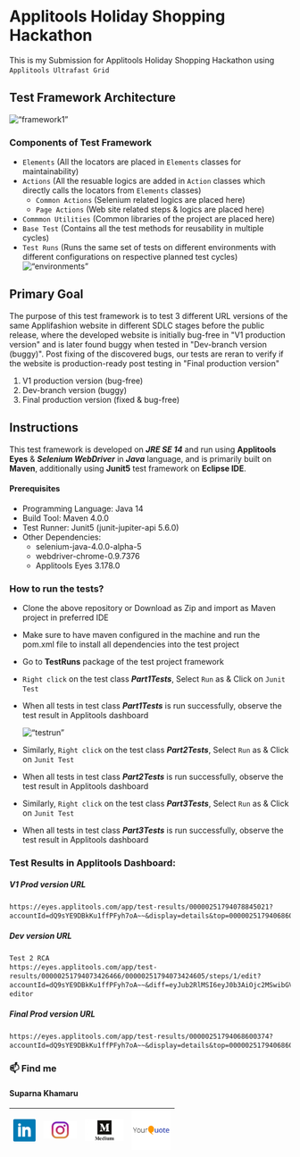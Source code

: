 # Applitools Holiday Shopping Hackathon 

This is my Submission for Applitools Holiday Shopping Hackathon using `Applitools Ultrafast Grid`
## Test Framework Architecture
<img title=“diagram1” alt=“framework1” src="https://github.com/suparna-khamaru/ApplitoolsHolidayShoppingHackathonDec2020/blob/main/images/architecture.png" />

### Components of Test Framework

- `Elements` (All the locators are placed in `Elements` classes for maintainability)
- `Actions` (All the resuable logics are added in `Action` classes which directly calls the locators from `Elements` classes)
  - `Common Actions` (Selenium related logics are placed here)
  - `Page Actions` (Web site related steps & logics are placed here)
- `Commmon Utilities` (Common libraries of the project are placed here)
- `Base Test` (Contains all the test methods for reusability in multiple cycles)
- `Test Runs` (Runs the same set of tests on different environments with different configurations on respective planned test cycles)  
  <img title=“diagram2” alt=“environments” src="https://github.com/suparna-khamaru/AppliFashionHackathonDec2020/blob/main/images/environments.png" />

## Primary Goal 

The purpose of this test framework is to test 3 different URL versions of the same Applifashion website in different SDLC stages before the public release, where the developed website is initially bug-free in "V1 production version" and is later found buggy when tested in "Dev-branch version (buggy)". Post fixing of the discovered bugs, our tests are reran to verify if the website is production-ready post testing in "Final production version"
 1. V1 production version (bug-free)
 2. Dev-branch version (buggy)
 3. Final production version (fixed & bug-free)

## Instructions

This test framework is developed on ***JRE SE 14*** and run using **Applitools Eyes** & ***Selenium WebDriver*** in ***Java*** language, and is primarily built on **Maven**, additionally using **Junit5** test framework on **Eclipse IDE**. 

#### Prerequisites
- Programming Language: Java 14
- Build Tool: Maven 4.0.0
- Test Runner: Junit5 (junit-jupiter-api 5.6.0)
- Other Dependencies:
    - selenium-java-4.0.0-alpha-5
    - webdriver-chrome-0.9.7376
    - Applitools Eyes 3.178.0

### How to run the tests?

- Clone the above repository or Download as Zip and import as Maven project in preferred IDE
- Make sure to have maven configured in the machine and run the pom.xml file to install all dependencies into the test project
- Go to **TestRuns** package of the test project framework
- `Right click` on the test class ***Part1Tests***, Select `Run` as & Click on `Junit Test`
- When all tests in test class ***Part1Tests*** is run successfully, observe the test result in Applitools dashboard

  <img title=“diagram3” alt=“testrun” src="https://github.com/suparna-khamaru/ApplitoolsHolidayShoppingHackathonDec2020/blob/main/images/applitools-testrun.gif" />

- Similarly, `Right click` on the test class ***Part2Tests***, Select `Run` as & Click on `Junit Test`
- When all tests in test class ***Part2Tests*** is run successfully, observe the test result in Applitools dashboard
- Similarly, `Right click` on the test class ***Part3Tests***, Select `Run` as & Click on `Junit Test`
- When all tests in test class ***Part3Tests*** is run successfully, observe the test result in Applitools dashboard



### Test Results in Applitools Dashboard:

##### V1 Prod version URL
    https://eyes.applitools.com/app/test-results/00000251794078845021?accountId=dQ9sYE9DBkKu1ffPFyh7oA~~&display=details&top=00000251794068600374%284%29

##### Dev version URL
    Test 2 RCA
    https://eyes.applitools.com/app/test-results/00000251794073426466/00000251794073424605/steps/1/edit?accountId=dQ9sYE9DBkKu1ffPFyh7oA~~&diff=eyJub2RlMSI6eyJ0b3AiOjc2MSwibGVmdCI6MTA2NCwid2lkdGgiOjEyMSwiaGVpZ2h0Ijo0MH0sIm5vZGUxaGFzaCI6MTcxNTYzMjY0Nywibm9kZTIiOnsidG9wIjo3NTEsImxlZnQiOjEwNjQsIndpZHRoIjoxMjEsImhlaWdodCI6NDB9LCJub2RlMmhhc2giOjE3MTU2MzI2NDd9&mode=step-editor

##### Final Prod version URL
    https://eyes.applitools.com/app/test-results/00000251794068600374?accountId=dQ9sYE9DBkKu1ffPFyh7oA~~&display=details&top=00000251794068600374%284%29



### 📫 Find me

#### Suparna Khamaru

<a href="https://www.linkedin.com/in/suparnakhamaru/"><img src="https://github.com/suparna-khamaru/suparna-khamaru/blob/master/icons/linkedin.png" width="40"></a>|<a href="https://www.instagram.com/suparna.khamaru/"><img src="https://github.com/suparna-khamaru/suparna-khamaru/blob/master/icons/instagram.jpg" width="60"></a>|<a href="https://super-tester.medium.com/"><img src="https://github.com/suparna-khamaru/suparna-khamaru/blob/master/icons/medium.jpg" width="70"></a>|<a href="https://www.yourquote.in/suparna-khamaru-iurz/quotes"><img src="https://github.com/suparna-khamaru/suparna-khamaru/blob/master/icons/yourquote.png" width="70"></a>
|--|--|--|--|
